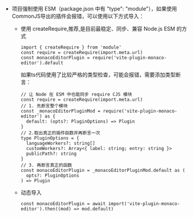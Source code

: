 - 项目强制使用 ESM（package.json 中有 "type": "module"），如果使用 CommonJS导出的插件会报错，可以使用以下方式导入：
  - 使用 createRequire,推荐,是目前最稳定、同步、兼容 Node.js ESM 的方式

    ```
    import { createRequire } from 'module'
    const require = createRequire(import.meta.url)
    const monacoEditorPlugin = require('vite-plugin-monaco-editor').default
    ```

    如果ts代码使用了比较严格的类型检查，可能会报错，需要添加类型断言：

    ```
    // 让 Node 在 ESM 中也能同步 require CJS 模块
    const require = createRequire(import.meta.url)
    // 1. 先断言整个模块
    const _monacoEditorPluginMod = require('vite-plugin-monaco-editor') as {
      default: (opts?: PluginOptions) => Plugin
    }
    // 2.取出真正的插件函数并再断言一次
    type PluginOptions = {
      languageWorkers?: string[]
      customWorkers?: Array<{ label: string; entry: string }>
      publicPath?: string
    }
    // 3. 再断言真正的函数
    const monacoEditorPlugin = _monacoEditorPluginMod.default as (
      opts?: PluginOptions
    ) => Plugin
    ```

  - 动态导入

    ```
    const monacoEditorPlugin = await import('vite-plugin-monaco-editor').then((mod) => mod.default)
    ```
